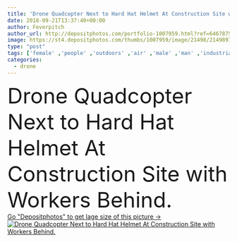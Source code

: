 ```yaml
---
title: 'Drone Quadcopter Next to Hard Hat Helmet At Construction Site with Workers Behind.'
date: 2018-09-21T13:37:40+00:00
author: Feverpitch
author_url: http://depositphotos.com/portfolio-1007959.html?ref=64678756
image: https://st4.depositphotos.com/thumbs/1007959/image/21498/214989728/api_thumb_450.jpg?forcejpeg=true
type: "post"
tags: ['female' ,'people' ,'outdoors' ,'air' ,'male' ,'man' ,'industrial' ,'technology' ,'building' ,'construction' ,'house' ,'home' ,'woman' ,'helmet' ,'safety' ,'site' ,'outside' ,'workers' ,'aircraft' ,'contractor' ,'framing' ,'Pilot' ,'hardhat' ,'controller' ,'inspection' ,'inspector' ,'inspecting' ,'drone' ,'uav' ,'Two People' ,'real estate' ,'construction site' ,'quadcopter' ,'unmanned aircraft system' ]
categories: 
  - drone
---
```

<div aling="center">
            <font size="60"> Drone Quadcopter Next to Hard Hat Helmet At Construction Site with Workers Behind.</font>   
</div>
<div>
    <a href='https://depositphotos.com/214989728/stock-photo-drone-quadcopter-next-hard-hat.html?ref=64678756' target=_blank > Go "Depositphotos" to get lage size of this picture ->
        <img href='https://depositphotos.com/214989728/stock-photo-drone-quadcopter-next-hard-hat.html?ref=64678756' src='https://st4.depositphotos.com/1007959/21498/i/950/depositphotos_214989728-stock-photo-drone-quadcopter-next-hard-hat.jpg?forcejpeg=true' alt='Drone Quadcopter Next to Hard Hat Helmet At Construction Site with Workers Behind.' >
    </a>
</div>
